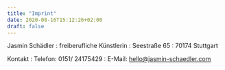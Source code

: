 ```yaml
---
title: "Imprint"
date: 2020-08-16T15:12:26+02:00
draft: false
---
```


Jasmin Schädler
:   freiberufliche Künstlerin
:   Seestraße 65
:   70174 Stuttgart

Kontakt
:   Telefon: 0151/ 24175429 
:   E-Mail: hello@jasmin-schaedler.com